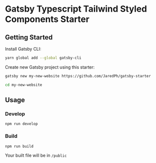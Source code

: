 # Gatsby Typescript Tailwind Styled Components Starter

## Getting Started

Install Gatsby CLI:

```sh
yarn global add --global gatsby-cli
```

Create new Gatsby project using this starter:

```sh
gatsby new my-new-website https://github.com/JaredPh/gatsby-starter
```

```sh
cd my-new-website
```

## Usage

### Develop

```
npm run develop
```

### Build

```
npm run build
```

Your built file will be in `/public`
